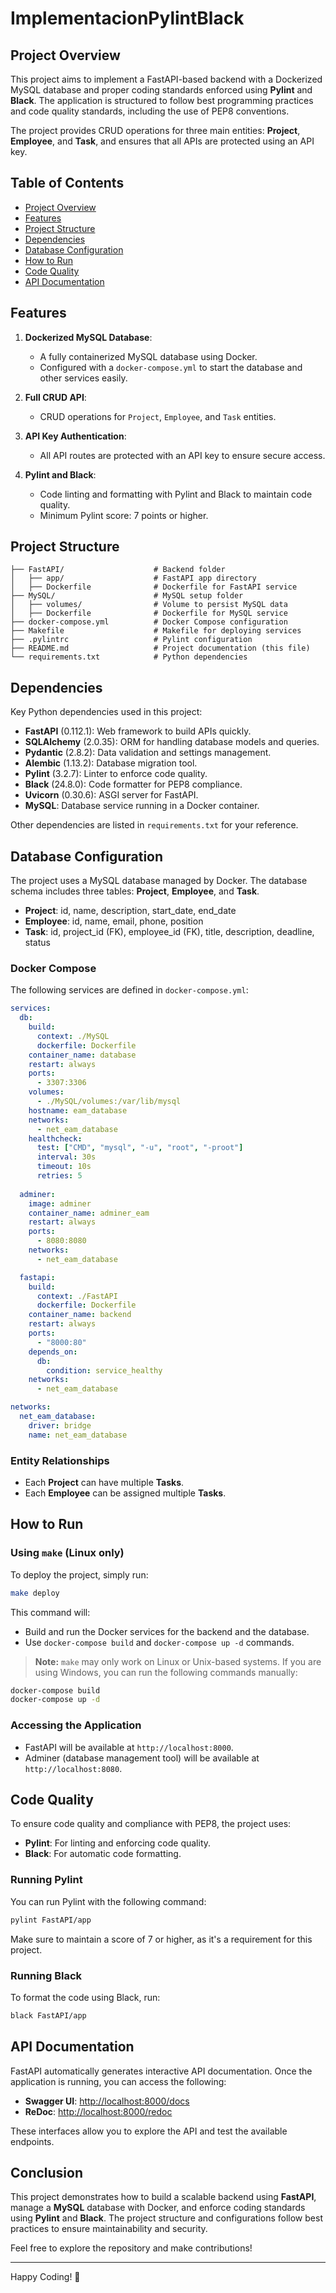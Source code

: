 # ImplementacionPylintBlack

## Project Overview

This project aims to implement a FastAPI-based backend with a Dockerized MySQL database and proper coding standards enforced using **Pylint** and **Black**. The application is structured to follow best programming practices and code quality standards, including the use of PEP8 conventions.

The project provides CRUD operations for three main entities: **Project**, **Employee**, and **Task**, and ensures that all APIs are protected using an API key.

## Table of Contents

- [Project Overview](#project-overview)
- [Features](#features)
- [Project Structure](#project-structure)
- [Dependencies](#dependencies)
- [Database Configuration](#database-configuration)
- [How to Run](#how-to-run)
- [Code Quality](#code-quality)
- [API Documentation](#api-documentation)

## Features

1. **Dockerized MySQL Database**:
   - A fully containerized MySQL database using Docker.
   - Configured with a `docker-compose.yml` to start the database and other services easily.
   
2. **Full CRUD API**:
   - CRUD operations for `Project`, `Employee`, and `Task` entities.
   
3. **API Key Authentication**:
   - All API routes are protected with an API key to ensure secure access.
   
4. **Pylint and Black**:
   - Code linting and formatting with Pylint and Black to maintain code quality.
   - Minimum Pylint score: 7 points or higher.

## Project Structure

```
├── FastAPI/                    # Backend folder
│   ├── app/                    # FastAPI app directory
│   ├── Dockerfile              # Dockerfile for FastAPI service
├── MySQL/                      # MySQL setup folder
│   ├── volumes/                # Volume to persist MySQL data
│   ├── Dockerfile              # Dockerfile for MySQL service
├── docker-compose.yml          # Docker Compose configuration
├── Makefile                    # Makefile for deploying services
├── .pylintrc                   # Pylint configuration
├── README.md                   # Project documentation (this file)
└── requirements.txt            # Python dependencies
```

## Dependencies

Key Python dependencies used in this project:

- **FastAPI** (0.112.1): Web framework to build APIs quickly.
- **SQLAlchemy** (2.0.35): ORM for handling database models and queries.
- **Pydantic** (2.8.2): Data validation and settings management.
- **Alembic** (1.13.2): Database migration tool.
- **Pylint** (3.2.7): Linter to enforce code quality.
- **Black** (24.8.0): Code formatter for PEP8 compliance.
- **Uvicorn** (0.30.6): ASGI server for FastAPI.
- **MySQL**: Database service running in a Docker container.

Other dependencies are listed in `requirements.txt` for your reference.

## Database Configuration

The project uses a MySQL database managed by Docker. The database schema includes three tables: **Project**, **Employee**, and **Task**.

- **Project**: id, name, description, start_date, end_date
- **Employee**: id, name, email, phone, position
- **Task**: id, project_id (FK), employee_id (FK), title, description, deadline, status

### Docker Compose

The following services are defined in `docker-compose.yml`:

```yaml
services:
  db:
    build:
      context: ./MySQL
      dockerfile: Dockerfile
    container_name: database
    restart: always
    ports:
      - 3307:3306
    volumes:
      - ./MySQL/volumes:/var/lib/mysql
    hostname: eam_database
    networks:
      - net_eam_database
    healthcheck:
      test: ["CMD", "mysql", "-u", "root", "-proot"]
      interval: 30s
      timeout: 10s
      retries: 5
  
  adminer:
    image: adminer
    container_name: adminer_eam
    restart: always
    ports:
      - 8080:8080
    networks:
      - net_eam_database

  fastapi:
    build:
      context: ./FastAPI
      dockerfile: Dockerfile
    container_name: backend
    restart: always
    ports:
      - "8000:80"
    depends_on:
      db:
        condition: service_healthy
    networks:
      - net_eam_database

networks:
  net_eam_database:
    driver: bridge
    name: net_eam_database
```

### Entity Relationships

- Each **Project** can have multiple **Tasks**.
- Each **Employee** can be assigned multiple **Tasks**.

## How to Run

### Using `make` (Linux only)

To deploy the project, simply run:

```bash
make deploy
```

This command will:
- Build and run the Docker services for the backend and the database.
- Use `docker-compose build` and `docker-compose up -d` commands.

> **Note:** `make` may only work on Linux or Unix-based systems. If you are using Windows, you can run the following commands manually:

```bash
docker-compose build
docker-compose up -d
```

### Accessing the Application

- FastAPI will be available at `http://localhost:8000`.
- Adminer (database management tool) will be available at `http://localhost:8080`.

## Code Quality

To ensure code quality and compliance with PEP8, the project uses:

- **Pylint**: For linting and enforcing code quality.
- **Black**: For automatic code formatting.

### Running Pylint

You can run Pylint with the following command:

```bash
pylint FastAPI/app
```

Make sure to maintain a score of 7 or higher, as it's a requirement for this project.

### Running Black

To format the code using Black, run:

```bash
black FastAPI/app
```

## API Documentation

FastAPI automatically generates interactive API documentation. Once the application is running, you can access the following:

- **Swagger UI**: [http://localhost:8000/docs](http://localhost:8000/docs)
- **ReDoc**: [http://localhost:8000/redoc](http://localhost:8000/redoc)

These interfaces allow you to explore the API and test the available endpoints.

## Conclusion

This project demonstrates how to build a scalable backend using **FastAPI**, manage a **MySQL** database with Docker, and enforce coding standards using **Pylint** and **Black**. The project structure and configurations follow best practices to ensure maintainability and security.

Feel free to explore the repository and make contributions!

---

Happy Coding! 🎉
```

